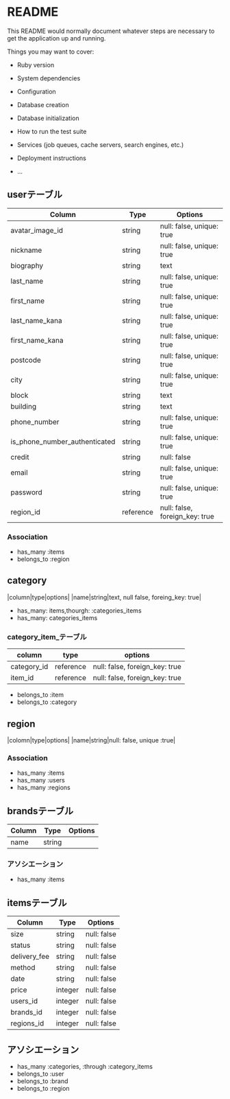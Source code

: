 # README

This README would normally document whatever steps are necessary to get the
application up and running.

Things you may want to cover:

* Ruby version

* System dependencies

* Configuration

* Database creation

* Database initialization

* How to run the test suite

* Services (job queues, cache servers, search engines, etc.)

* Deployment instructions

* ...


## userテーブル
|Column|Type|Options|
|------|----|-------|
|avatar_image_id|string|null: false, unique: true|
|nickname|string|null: false, unique: true|
|biography|string|text|
|last_name|string|null: false, unique: true|
|first_name|string|null: false, unique: true|
|last_name_kana|string|null: false, unique: true|
|first_name_kana|string|null: false, unique: true|
|postcode|string|null: false, unique: true|
|city|string|null: false, unique: true|
|block|string|text|
|building|string|text|
|phone_number|string|null: false, unique: true|
|is_phone_number_authenticated|string|null: false, unique: true|
|credit|string|null: false|
|email|string|null: false, unique: true|
|password|string|null: false, unique: true|
|region_id|reference|null: false, foreign_key: true|

### Association
- has_many :items
- belongs_to :region


## category
|column|type|options|
|name|string|text, null false, foreing_key: true|

- has_many: items,thourgh: :categories_items
- has_many: categories_items


### category_item_テーブル
|column|type|options|
|------|----|-------|
|category_id|reference|null: false, foreign_key: true|
|item_id|reference|null: false, foreign_key: true|

- belongs_to :item
- belongs_to :category


## region
|colomn|type|options|
|name|string|null: false, unique :true|

### Association
- has_many :items
- has_many :users
- has_many :regions


## brandsテーブル
|Column|Type|Options|
|------|----|-------|
|name|string|

### アソシエーション
- has_many :items


## itemsテーブル
|Column|Type|Options|
|------|----|-------|
|size|string|null: false|
|status|string|null: false|
|delivery_fee|string|null: false|
|method|string|null: false|
|date|string|null: false|
|price|integer|null: false|
|users_id|integer|null: false|
|brands_id|integer|null: false|
|regions_id|integer|null: false|

## アソシエーション
- has_many :categories, :through :category_items
- belongs_to :user
- belongs_to :brand
- belongs_to :region